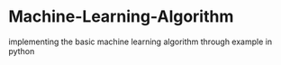 # Machine-Learning-Algorithm
implementing the basic machine learning algorithm through example in python
